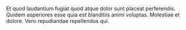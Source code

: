 Et quod laudantium fugiat quod atque dolor sunt placeat perferendis.
Quidem asperiores esse quia est blanditiis animi voluptas.
Molestiae et dolore.
Vero repudiandae repellendus qui.